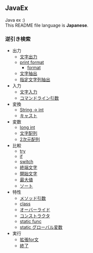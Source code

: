 ## JavaEx

Java ex :)  
This README file language is **Japanese**.

### 逆引き検索
- 出力
  - [文字出力](JavaLesson/src/lesson/chap00/ALesson.java)
  - [print format](JavaLesson/src/lesson/chap01/BLesson.java)
    - [format](JavaLesson/src/lesson/chap05/BLesson.java)
  - [文字抽出](JavaLesson/src/lesson/chap02/BLesson.java)
  - [指定文字列抽出](JavaLesson/src/lesson/chap06/CLesson.java)
- 入力
  - [文字入力](JavaLesson/src/lesson/chap02/ALesson.java)
  - [コマンドライン引数](JavaLesson/src/lesson/chap08/BLesson.java)
- 変換
  - [String -> int](JavaLesson/src/lesson/chap02/ALesson.java)
  - [キャスト](JavaLesson/src/lesson/chap02/BLesson.java)
- 変数
  - [long int](JavaLesson/src/lesson/chap01/ALesson.java)
  - [文字配列](JavaLesson/src/lesson/chap02/ALesson.java)
  - [2次元配列](JavaLesson/src/lesson/chap08/DLesson.java)
- 比較
  - [try](JavaLesson/src/lesson/chap02/ALesson.java)
  - [if](JavaLesson/src/lesson/chap03/ALesson.java)
  - [switch](JavaLesson/src/lesson/chap04/ALesson.java)
  - [終端文字](JavaLesson/src/lesson/chap06/ALesson.java)
  - [開始文字](JavaLesson/src/lesson/chap06/CLesson.java)
  - [最大値](JavaLesson/src/lesson/chap08/CLesson.java)
  - [ソート](JavaLesson/src/lesson/chap08/ELesson.java)
- 特性
  - [メソッド引数](JavaLesson/src/lesson/chap07/DLesson.java)
  - [class](JavaLesson/src/lesson/chap07/ELesson.java)
  - [オーバーライド](JavaLesson/src/lesson/chap09/ALesson.java)
  - [コンストラクタ](JavaLesson/src/lesson/chap09/Student.java)
  - [static func](JavaLesson/src/lesson/chap10/ALesson.java)
  - [static グローバル変数](JavaLesson/src/lesson/chap10/CLesson.java)
- 実行
  - [拡張for文](JavaLesson/src/lesson/chap08/ALesson.java)
  - [終了](JavaLesson/src/lesson/chap08/BLesson.java)
